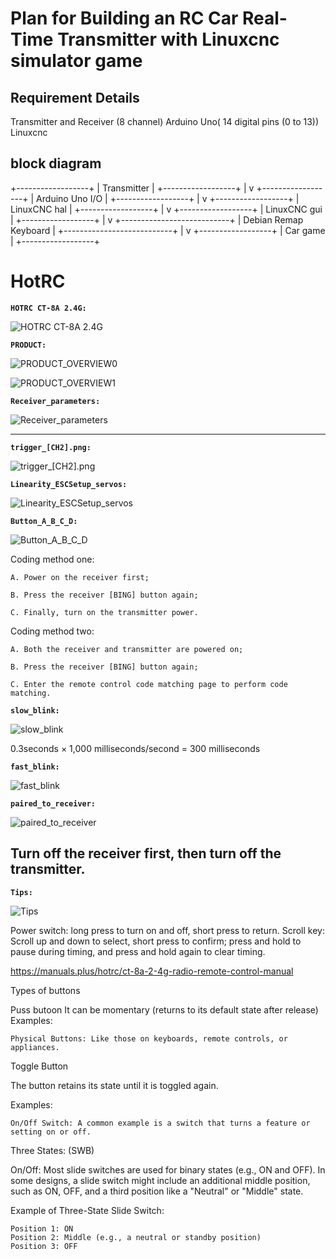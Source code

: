 

# Plan for Building an RC Car Real-Time Transmitter with Linuxcnc simulator game



## Requirement Details 
Transmitter and Receiver  (8 channel)
Arduino Uno( 14 digital pins (0 to 13))
Linuxcnc





## block diagram


+------------------+
|    Transmitter   |
+------------------+
         |
         v
+------------------+
|  Arduino Uno I/O |
+------------------+
         |
         v
+------------------+
|   LinuxCNC hal   |
+------------------+
         |
         v
+------------------+
|   LinuxCNC gui   |
+------------------+
         |
         v
+---------------------------+
|   Debian Remap Keyboard   |
+---------------------------+
         |
         v
+------------------+
|   Car game       |
+------------------+




# HotRC


**`HOTRC CT-8A 2.4G:`**

![HOTRC CT-8A 2.4G](png/HOTRC_CT_8A_2.4G/HOTRC_CT-8A_2.4G.png)




**`PRODUCT:`**

![PRODUCT_OVERVIEW0](png/HOTRC_CT_8A_2.4G/PRODUCT_OVERVIEW0.png)

![PRODUCT_OVERVIEW1](png/HOTRC_CT_8A_2.4G/PRODUCT_OVERVIEW1.png)


**`Receiver_parameters:`**

![Receiver_parameters](png/HOTRC_CT_8A_2.4G/Receiver_parameters.png)

--------------------------




**`trigger_[CH2].png:`**

![trigger_[CH2].png](png/HOTRC_CT_8A_2.4G/trigger_[CH2].png)


**`Linearity_ESCSetup_servos:`**

![Linearity_ESCSetup_servos](png/HOTRC_CT_8A_2.4G/Linearity_ESCSetup_servos.png)


**`Button_A_B_C_D:`**

![Button_A_B_C_D](png/HOTRC_CT_8A_2.4G/Button_A_B_C_D.gif)






Coding method one:

    A. Power on the receiver first;
    
    B. Press the receiver [BING] button again;
    
    C. Finally, turn on the transmitter power.

Coding method two:

    A. Both the receiver and transmitter are powered on;
    
    B. Press the receiver [BING] button again;
    
    C. Enter the remote control code matching page to perform code matching.


**`slow_blink:`**

![slow_blink](png/HOTRC_CT_8A_2.4G/slow_blink.gif)

0.3seconds × 1,000 milliseconds/second = 300  milliseconds


**`fast_blink:`**

![fast_blink](png/HOTRC_CT_8A_2.4G/fast_blink.gif)


**`paired_to_receiver:`**

![paired_to_receiver](png/HOTRC_CT_8A_2.4G/paired_to_receiver.png)



## Turn off the receiver first, then turn off the transmitter.

**`Tips:`**

![Tips](png/HOTRC_CT_8A_2.4G/Tips.gif)












Power switch: long press to turn on and off, short press to return.
Scroll key: Scroll up and down to select, short press to confirm; press and hold to pause during timing, and press and hold again to clear timing.





    
    
https://manuals.plus/hotrc/ct-8a-2-4g-radio-remote-control-manual















Types of buttons


Puss butoon
 It can be momentary (returns to its default state after release) 
Examples:

    Physical Buttons: Like those on keyboards, remote controls, or appliances.
    
    
Toggle Button

The button retains its state until it is toggled again.

Examples:

    On/Off Switch: A common example is a switch that turns a feature or setting on or off.



Three States: (SWB)

On/Off: Most slide switches are used for binary states (e.g., ON and OFF).
In some designs, a slide switch might include an additional middle position, such as ON, OFF, and a third position like a "Neutral" or "Middle" state.

Example of Three-State Slide Switch:

    Position 1: ON
    Position 2: Middle (e.g., a neutral or standby position)
    Position 3: OFF







